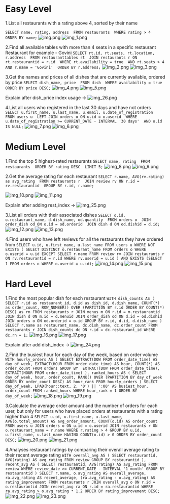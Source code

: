 # Easy Level
1.List all restaurants with a rating above 4, sorted by their name

``SELECT name, rating, address 
FROM restaurants 
WHERE rating > 4 
ORDER BY name;``
![img.png](img.png) ![img_1.png](img_1.png)

2.Find all available tables with more than 4 seats in a specific restaurant
Restaurant for example - Govini
``SELECT rt.id, rt.seats, rt.location, r.address 
FROM restauranttables rt 
JOIN restaurants r ON rt.restaurantid = r.id 
WHERE rt.availability = true 
  AND rt.seats > 4 
  AND r.name = 'Govini' 
ORDER BY r.address;``
![img_2.png](img_2.png) ![img_3.png](img_3.png)

3.Get the names and prices of all dishes that are currently available, ordered by price
``SELECT dish_name, price 
FROM dish 
WHERE availability = true 
ORDER BY price DESC;``
![img_4.png](img_4.png) ![img_5.png](img_5.png)

Explain after dish_price index usage -> ![img_26.png](img_26.png)

4.List all users who registered in the last 30 days and have not orders 
``SELECT u.first_name, u.last_name, u.email, u.date_of_registration 
FROM users u 
LEFT JOIN orders o ON u.id = o.userid 
WHERE u.date_of_registration >= CURRENT_DATE - INTERVAL '30 days' 
  AND o.id IS NULL;``
![img_7.png](img_7.png)   ![img_6.png](img_6.png)

# Medium Level
1.Find the top 5 highest-rated restaurants
``SELECT name, rating 
FROM restaurants 
ORDER BY rating DESC 
LIMIT 5;``
![img_8.png](img_8.png) ![img_9.png](img_9.png)

2.Get the average rating for each restaurant
``SELECT r.name, AVG(rv.rating) as avg_rating 
FROM restaurants r 
JOIN review rv ON r.id = rv.restaurantid 
GROUP BY r.id, r.name;``

![img_10.png](img_10.png) ![img_11.png](img_11.png) 

Explain after adding rest_index -> ![img_25.png](img_25.png)

3.List all orders with their associated dishes
``SELECT o.id, o.restaurant_name, d.dish_name, od.quantity 
FROM orders o 
JOIN order_dish od ON o.id = od.orderid 
JOIN dish d ON od.dishid = d.id;``
![img_12.png](img_12.png) ![img_13.png](img_13.png)

4.Find users who have left reviews for all the restaurants they have ordered from
``SELECT u.id, u.first_name, u.last_name
FROM users u
WHERE NOT EXISTS (
    SELECT DISTINCT o.restaurant_name
    FROM orders o
    WHERE o.userid = u.id
    EXCEPT
    SELECT r.name
    FROM review rv
    JOIN restaurants r ON rv.restaurantid = r.id
    WHERE rv.userid = u.id
)
AND EXISTS (SELECT 1 FROM orders o WHERE o.userid = u.id);``
![img_14.png](img_14.png) ![img_15.png](img_15.png)

# Hard Level
1.Find the most popular dish for each restaurant
``WITH dish_counts AS (
    SELECT
        r.id as restaurant_id,
        d.id as dish_id,
        d.dish_name,
        COUNT(*) as order_count,
        ROW_NUMBER() OVER (PARTITION BY r.id ORDER BY COUNT(*) DESC) as rn
    FROM restaurants r
             JOIN menus m ON r.id = m.restaurantid
             JOIN dish d ON m.id = d.menuid
             JOIN order_dish od ON d.id = od.dishid
             JOIN orders o ON od.orderid = o.id
    GROUP BY r.id, d.id, d.dish_name
)
SELECT
    r.name as restaurant_name,
    dc.dish_name,
    dc.order_count
FROM restaurants r
         JOIN dish_counts dc ON r.id = dc.restaurant_id
WHERE dc.rn = 1;``
![img_16.png](img_16.png)  ![img_17.png](img_17.png)

Explain after add dish_index -> ![img_24.png](img_24.png)

2.Find the busiest hour for each day of the week, based on order volume
``WITH hourly_orders AS (
    SELECT
        EXTRACT(DOW FROM order_date_time) AS day_of_week,
        EXTRACT(HOUR FROM order_date_time) AS hour,
        COUNT(*) AS order_count
    FROM orders
    GROUP BY 
        EXTRACT(DOW FROM order_date_time),
        EXTRACT(HOUR FROM order_date_time)
),
ranked_hours AS (
    SELECT
        day_of_week,
        hour,
        order_count,
        RANK() OVER (PARTITION BY day_of_week ORDER BY order_count DESC) AS hour_rank
    FROM hourly_orders
)
SELECT
    day_of_week,
    LPAD(hour::text, 2, '0') || ':00' AS busiest_hour,
    order_count
FROM ranked_hours
WHERE hour_rank = 1
ORDER BY day_of_week;``
![img_18.png](img_18.png) ![img_19.png](img_19.png)

3.Calculate the average order amount and the number of orders for each user, but only for users who have placed orders at restaurants with a rating higher than 4
``SELECT u.id, u.first_name, u.last_name,
       AVG(o.total_amount) AS avg_order_amount,
       COUNT(o.id) AS order_count
FROM users u
         JOIN orders o ON u.id = o.userid
         JOIN restaurants r ON o.restaurant_name = r.name
WHERE r.rating > 4
GROUP BY u.id, u.first_name, u.last_name
HAVING COUNT(o.id) > 0
ORDER BY order_count DESC;``
![img_20.png](img_20.png) ![img_21.png](img_21.png)

4.Analyses restaurant ratings by comparing their overall average rating to their recent average rating
``WITH overall_avg AS (
    SELECT restaurantid, AVG(rating) AS avg_rating
    FROM review
    GROUP BY restaurantid
),
     recent_avg AS (
         SELECT restaurantid, AVG(rating) AS avg_rating
         FROM review
         WHERE review_date >= CURRENT_DATE - INTERVAL '1 month'
         GROUP BY restaurantid
     )
SELECT
    r.name,
    o.avg_rating AS overall_average,
    ra.avg_rating AS recent_average,
    (ra.avg_rating - o.avg_rating) AS rating_improvement
FROM restaurants r
         JOIN overall_avg o ON r.id = o.restaurantid
         JOIN recent_avg ra ON r.id = ra.restaurantid
WHERE ra.avg_rating > o.avg_rating * 1.2
ORDER BY rating_improvement DESC;``
![img_22.png](img_22.png) ![img_23.png](img_23.png)